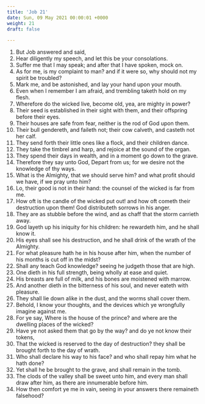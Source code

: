 ```yaml
---
title: 'Job 21'
date: Sun, 09 May 2021 00:00:01 +0000
weight: 21
draft: false
  
---
```


1. But Job answered and said,
2. Hear diligently my speech, and let this be your consolations.
3. Suffer me that I may speak; and after that I have spoken, mock on.
4. As for me, is my complaint to man? and if it were so, why should not my spirit be troubled?
5. Mark me, and be astonished, and lay your hand upon your mouth.
6. Even when I remember I am afraid, and trembling taketh hold on my flesh.
7. Wherefore do the wicked live, become old, yea, are mighty in power?
8. Their seed is established in their sight with them, and their offspring before their eyes.
9. Their houses are safe from fear, neither is the rod of God upon them.
10. Their bull gendereth, and faileth not; their cow calveth, and casteth not her calf.
11. They send forth their little ones like a flock, and their children dance.
12. They take the timbrel and harp, and rejoice at the sound of the organ.
13. They spend their days in wealth, and in a moment go down to the grave.
14. Therefore they say unto God, Depart from us; for we desire not the knowledge of thy ways.
15. What is the Almighty, that we should serve him? and what profit should we have, if we pray unto him?
16. Lo, their good is not in their hand: the counsel of the wicked is far from me.
17. How oft is the candle of the wicked put out! and how oft cometh their destruction upon them! God distributeth sorrows in his anger.
18. They are as stubble before the wind, and as chaff that the storm carrieth away.
19. God layeth up his iniquity for his children: he rewardeth him, and he shall know it.
20. His eyes shall see his destruction, and he shall drink of the wrath of the Almighty.
21. For what pleasure hath he in his house after him, when the number of his months is cut off in the midst?
22. Shall any teach God knowledge? seeing he judgeth those that are high.
23. One dieth in his full strength, being wholly at ease and quiet.
24. His breasts are full of milk, and his bones are moistened with marrow.
25. And another dieth in the bitterness of his soul, and never eateth with pleasure.
26. They shall lie down alike in the dust, and the worms shall cover them.
27. Behold, I know your thoughts, and the devices which ye wrongfully imagine against me.
28. For ye say, Where is the house of the prince? and where are the dwelling places of the wicked?
29. Have ye not asked them that go by the way? and do ye not know their tokens,
30. That the wicked is reserved to the day of destruction? they shall be brought forth to the day of wrath.
31. Who shall declare his way to his face? and who shall repay him what he hath done?
32. Yet shall he be brought to the grave, and shall remain in the tomb.
33. The clods of the valley shall be sweet unto him, and every man shall draw after him, as there are innumerable before him.
34. How then comfort ye me in vain, seeing in your answers there remaineth falsehood?
